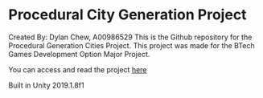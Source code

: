 # Procedural City Generation Project

Created By: Dylan Chew, A00986529
This is the Github repository for the Procedural Generation Cities Project. This project was made for the BTech Games Development Option Major Project. 

You can access and read the project [here](https://docs.google.com/document/d/1xpg9K37dKx7wC8DqGv8X6muKp-zy9O622QScu5eZHq4/edit?usp=sharing)

Built in Unity 2019.1.8f1
